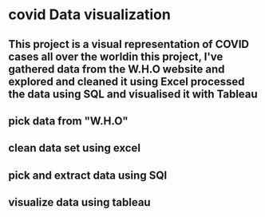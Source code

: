 # covid Data  visualization
## This project is a visual representation of COVID cases all over the worldin this project, I've gathered data from the W.H.O website and explored and cleaned it using Excel processed the data using SQL and visualised it with Tableau
## pick data from "W.H.O"
## clean data set using excel 
## pick and extract data using SQl 
## visualize  data using tableau
